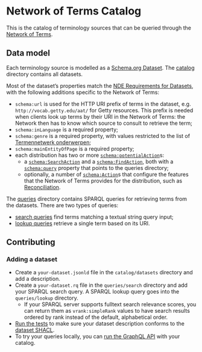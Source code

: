 # Network of Terms Catalog

This is the catalog of terminology sources that can be queried through the
[Network of Terms](https://github.com/netwerk-digitaal-erfgoed/network-of-terms).

## Data model

Each terminology source is modelled as a [Schema.org Dataset](https://schema.org/Dataset). The [catalog](catalog)
directory contains all datasets.

Most of the dataset’s properties match the
[NDE Requirements for Datasets](https://netwerk-digitaal-erfgoed.github.io/requirements-datasets), with the following
additions specific to the Network of Terms:

- `schema:url` is used for the HTTP URI prefix of terms in the dataset, e.g. `http://vocab.getty.edu/aat/` for Getty
  resources. This prefix is needed when clients look up terms by their URI in the Network of Terms: the Network then has 
  to know which source to consult to retrieve the term;
- `schema:inLanguage` is a required property;
- `schema:genre` is a required property, with values restricted to the list of [Termennetwerk onderwerpen](https://data.cultureelerfgoed.nl/termennetwerk/onderwerpen.html);
- `schema:mainEntityOfPage` is a required property;
- each distribution has two or more [`schema:potentialAction`](https://schema.org/potentialAction)s:
    - a [`schema:SearchAction`](https://schema.org/SearchAction) and
      a [`schema:FindAction`](https://schema.org/FindAction), both with a [`schema:query`](https://schema.org/query)
      property that points to the queries directory;
    - optionally, a number of [`schema:Action`](https://schema.org/Action)s that configure the features that the Network
      of Terms provides for the distribution, such as [Reconciliation](../network-of-terms-reconciliation).

The [queries](catalog/queries) directory contains SPARQL queries for retrieving terms from the datasets. There are
two types of queries:

- [search queries](catalog/queries/search) find terms matching a textual string query input;
- [lookup queries](catalog/queries/lookup) retrieve a single term based on its URI.

## Contributing

### Adding a dataset

* Create a `your-dataset.jsonld` file in the `catalog/datasets` directory and add a description.
* Create a `your-dataset.rq` file in the `queries/search` directory and add your SPARQL search query. A SPARQL
  lookup query goes into the `queries/lookup` directory.
  * If your SPARQL server supports fulltext search relevance scores, you can return them as `vrank:simpleRank` values to
    have search results ordered by rank instead of the default, alphabetical order.
* [Run the tests](../../docs/tests.md) to make sure your dataset description conforms to the
  [dataset SHACL](shacl/dataset.jsonld).
* To try your queries locally, you can
  [run the GraphQL API](../network-of-terms-graphql/README.md#for-network-of-terms-developers) with your catalog.
